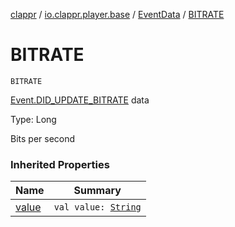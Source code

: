 [clappr](../../index.md) / [io.clappr.player.base](../index.md) / [EventData](index.md) / [BITRATE](./-b-i-t-r-a-t-e.md)

# BITRATE

`BITRATE`

[Event.DID_UPDATE_BITRATE](../-event/-d-i-d_-u-p-d-a-t-e_-b-i-t-r-a-t-e.md) data

Type: Long

Bits per second

### Inherited Properties

| Name | Summary |
|---|---|
| [value](value.md) | `val value: `[`String`](https://kotlinlang.org/api/latest/jvm/stdlib/kotlin/-string/index.html) |
